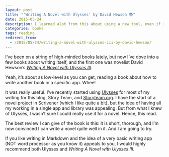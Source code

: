 ```yaml
---
layout: post
title: "'Writing A Novel with Ulysses' by David Hewson 📚"
date: 2015-05-24
description: I learned alot from this about using a new tool, even if it was not an exciting read.
categories: books
tags: reading
redirect_from:
  - /2015/05/24/writing-a-novel-with-ulysses-iii-by-david-hewson/
---
```

I’ve been on a string of high-minded books lately, but now I’ve dove into a few books about writing itself, and the first one was novelist David Hewson’s [*Writing A Novel with Ulysses III*](http://amzn.to/1OhZqVj).

Yeah, it’s about as low-level as you can get, reading a book about how to write another book in a specific app. Whee!

It was really useful. I’ve recently started using [Ulysses](http://ulysses.app) for most of my writing for this blog, Story Team, and [Storyteam.org](http://storyteam.org). I have the start of a novel project in Scrivener (which I like quite a bit), but the idea of having all my working in a single app and library was appealing. But from what I knew of Ulysses, I wasn’t sure I could really use it for a novel. Hence, this read.

The best review I can give of the book is this: it is short, thorough, and I’m now convinced I can write a novel quite well in it. And I am going to try.

If you like writing in Markdown and the idea of a very basic writing app (NOT word processor as you know it) appeals to you, I would highly recommend both Ulysses and *Writing A Novel with Ulysses III*.

